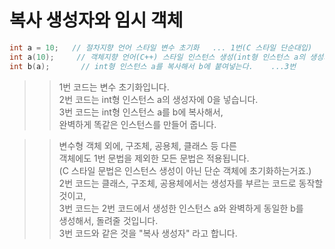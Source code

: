 # 복사 생성자와 임시 객체

```C++
int a = 10;   // 절차지향 언어 스타일 변수 초기화   ... 1번(C 스타일 단순대입)
int a(10);     // 객체지향 언어(C++) 스타일 인스턴스 생성(int형 인스턴스 a의 생성자에 10을 넣는다.) .... 2번
int b(a);       // int형 인스턴스 a를 복사해서 b에 붙여넣는다.    ...3번
```

>> 1번 코드는 변수 초기화입니다.    
>> 2번 코드는 int형 인스턴스 a의 생성자에 0을 넣습니다.   
>> 3번 코드는 int형 인스턴스 a를 b에 복사해서,     
>> 완벽하게 똑같은 인스턴스를 만들어 줍니다.  

>> 변수형 객체 외에, 구조체, 공용체, 클래스 등 다른    
>> 객체에도 1번 문법을 제외한 모든 문법은 적용됩니다.  
>> (C 스타일 문법은 인스턴스 생성이 아닌 단순 객체에 초기화하는거죠.)  
>> 2번 코드는 클래스, 구조체, 공용체에서는 생성자를 부르는 코드로 동작할 것이고,    
>> 3번 코드는 2번 코드에서 생성한 인스턴스 a와 완벽하게 동일한 b를  
>> 생성해서, 돌려줄 것입니다.  
>> 3번 코드와 같은 것을 "복사 생성자" 라고 합니다.   

